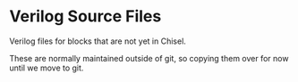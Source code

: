 # Verilog Source Files
Verilog files for blocks that are not yet in Chisel.

These are normally maintained outside of git, so copying them over for now until we move to git.
